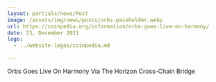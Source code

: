 ```yaml
---
layout: partials/news/Post
image: /assets/img/news/posts/orbs-paceholder.webp
url: https://coinpedia.org/information/orbs-goes-live-on-harmony/
date: 23, December 2021
logo: 
  - ../website-logos/coinpedia.md

---
```



Orbs Goes Live On Harmony Via The Horizon Cross-Chain Bridge
